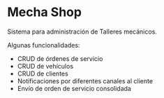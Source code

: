 # Mecha Shop

Sistema para administración de Talleres mecánicos.

Algunas funcionalidades:

  * CRUD de órdenes de servicio
  * CRUD de vehículos
  * CRUD de clientes
  * Notificaciones por diferentes canales al cliente
  * Envío de orden de servicio consolidada

